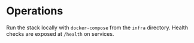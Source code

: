 # Operations

Run the stack locally with `docker-compose` from the `infra` directory. Health checks are exposed at `/health` on services.
